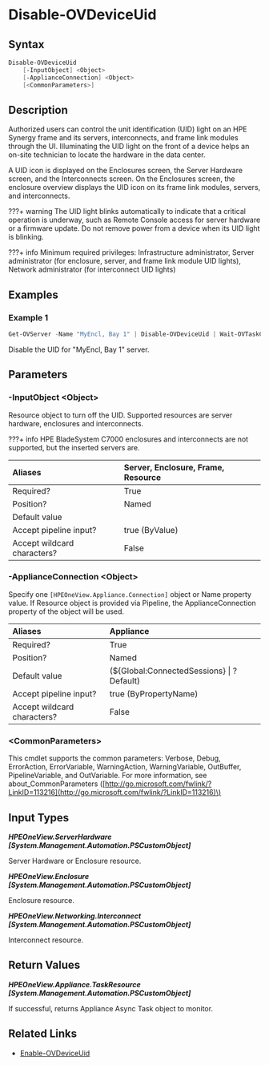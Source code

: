 ﻿---
description: Disable unit identification (UID) of a device.
---

# Disable-OVDeviceUid

## Syntax

```powershell
Disable-OVDeviceUid
    [-InputObject] <Object>
    [-ApplianceConnection] <Object>
    [<CommonParameters>]
```

## Description

Authorized users can control the unit identification (UID) light on an HPE Synergy frame and its servers, interconnects, and frame link modules through the UI. Illuminating the UID light on the front of a device helps an on-site technician to locate the hardware in the data center.

A UID icon is displayed on the Enclosures screen, the Server Hardware screen, and the Interconnects screen. On the Enclosures screen, the enclosure overview displays the UID icon on its frame link modules, servers, and interconnects.

???+ warning
    The UID light blinks automatically to indicate that a critical operation is underway, such as Remote Console access for server hardware or a firmware update. Do not remove power from a device when its UID light is blinking.


???+ info
    Minimum required privileges: Infrastructure administrator, Server administrator 
(for enclosure, server, and frame link module UID lights), Network administrator (for interconnect UID lights)

## Examples

###  Example 1 

```powershell
Get-OVServer -Name "MyEncl, Bay 1" | Disable-OVDeviceUid | Wait-OVTaskComplete
```

Disable the UID for "MyEncl, Bay 1" server.

## Parameters

### -InputObject &lt;Object&gt;

Resource object to turn off the UID.  Supported resources are server hardware, enclosures and interconnects. 

???+ info
     HPE BladeSystem C7000 enclosures and interconnects are not supported, but the inserted servers are.


| Aliases | Server, Enclosure, Frame, Resource |
| :--- | :--- |
| Required? | True |
| Position? | Named |
| Default value |  |
| Accept pipeline input? | true (ByValue) |
| Accept wildcard characters? | False |

### -ApplianceConnection &lt;Object&gt;

Specify one `[HPEOneView.Appliance.Connection]` object or Name property value. If Resource object is provided via Pipeline, the ApplianceConnection property of the object will be used.

| Aliases | Appliance |
| :--- | :--- |
| Required? | True |
| Position? | Named |
| Default value | (${Global:ConnectedSessions} &vert; ? Default) |
| Accept pipeline input? | true (ByPropertyName) |
| Accept wildcard characters? | False |

### &lt;CommonParameters&gt;

This cmdlet supports the common parameters: Verbose, Debug, ErrorAction, ErrorVariable, WarningAction, WarningVariable, OutBuffer, PipelineVariable, and OutVariable. For more information, see about\_CommonParameters \([http://go.microsoft.com/fwlink/?LinkID=113216](http://go.microsoft.com/fwlink/?LinkID=113216)\)

## Input Types

_**HPEOneView.ServerHardware [System.Management.Automation.PSCustomObject]**_

Server Hardware or Enclosure resource.

_**HPEOneView.Enclosure [System.Management.Automation.PSCustomObject]**_

Enclosure resource.

_**HPEOneView.Networking.Interconnect [System.Management.Automation.PSCustomObject]**_

Interconnect resource.

## Return Values

_**HPEOneView.Appliance.TaskResource [System.Management.Automation.PSCustomObject]**_

If successful, returns Appliance Async Task object to monitor.

## Related Links

* [Enable-OVDeviceUid](enable-ovdeviceuid.md)
